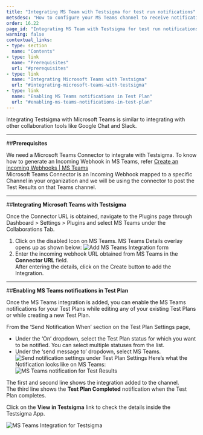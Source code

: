 ```yaml
---
title: "Integrating MS Team with Testsigma for test run notifications"
metsdesc: "How to configure your MS Teams channel to receive notifications about Test Results in real-time from Testsigma"
order: 16.22
page_id: "Integrating MS Team with Testsigma for test run notifications"
warning: false
contextual_links:
- type: section
  name: "Contents"
- type: link
  name: "Prerequisites"
  url: "#prerequisites"
- type: link
  name: "Integrating Microsoft Teams with Testsigma"
  url: "#integrating-microsoft-teams-with-testsigma"
- type: link
  name: "Enabling MS Teams notifications in Test Plan"
  url: "#enabling-ms-teams-notifications-in-test-plan"
---
```

Integrating Testsigma with Microsoft Teams is similar to integrating with other collaboration tools like Google Chat and Slack.

---
##**Prerequisites**

We need a Microsoft Teams Connector to integrate with Testsigma. To know how to generate an Incoming Webhook in MS Teams, refer [Create an incoming Webhooks | MS Teams](https://docs.microsoft.com/en-us/microsoftteams/platform/webhooks-and-connectors/how-to/add-incoming-webhook)<br>
Microsoft Teams Connector is an Incoming Webhook mapped to a specific Channel in your organization and we will be using the connector to post the Test Results on that Teams channel.

---
##**Integrating Microsoft Teams with Testsigma**

Once the Connector URL is obtained, navigate to the Plugins page through Dashboard > Settings > Plugins and select MS Teams under the Collaborations Tab.
   1. Click on the disabled Icon on MS Teams. MS Teams Details overlay opens up as shown below:
   ![Add MS Teams Integration form](https://docs.testsigma.com/images/microsoft-teams/plugins-ms-teams-add-integration-form.png)
   2. Enter the incoming webhook URL obtained from MS Teams in the **Connector URL** field.<br>
   After entering the details, click on the Create button to add the Integration.

---
##**Enabling MS Teams notifications in Test Plan**

Once the MS Teams integration is added, you can enable the MS Teams notifications for your Test Plans while editing any of your existing Test Plans or while creating a new Test Plan.

From the ‘Send Notification When’ section on the Test Plan Settings page,
 * Under the ‘On’ dropdown, select the Test Plan status for which you want to be notified. You can select multiple statuses from the list.
 * Under the ‘send message to’ dropdown, select MS Teams.
 ![Send notification settings under Test Plan Settings](https://docs.testsigma.com/images/microsoft-teams/create-edit-test-plan-send-notification-when.png)
 Here’s what the Notification looks like on MS Teams:
 ![MS Teams notification for Test Results](https://docs.testsigma.com/images/microsoft-teams/ms-teams-testsigma-notifications.png)

The first and second line shows the integration added to the channel.<br>
The third line shows the **Test Plan Completed** notification when the Test Plan completes.

Click on the **View in Testsigma** link to check the details inside the Testsigma App.

![MS Teams Integration for Testsigma](https://docs.testsigma.com/images/microsoft-teams/ms-teams-testsigma-integration.gif)

